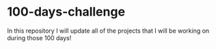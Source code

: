 # 100-days-challenge
In this repository I will update all of the projects that I will be working on during those 100 days!
